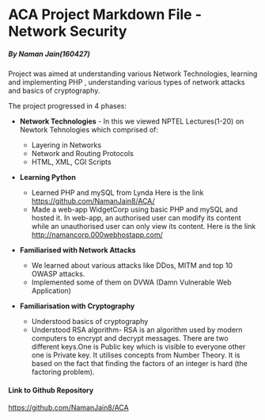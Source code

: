 # ACA Project Markdown File - Network Security
##### *By Naman Jain(160427)*
Project was aimed at understanding various Network Technologies, learning and implementing PHP , understanding various types of network attacks and basics of cryptography.

The project progressed in 4 phases:
* **Network Technologies** - In this we viewed NPTEL Lectures(1-20) on Newtork Tehnologies which comprised of:
  * Layering in Networks
  * Network and Routing Protocols
  * HTML, XML, CGI Scripts
* **Learning Python**
  * Learned PHP and mySQL from Lynda
   Here is the link 
   https://github.com/NamanJain8/ACA/
  * Made a web-app WidgetCorp using basic PHP and mySQL and hosted it. In web-app, an authorised user can modify its content while an unauthorised user can only view its content.
  Here is the link 
  http://namancorp.000webhostapp.com/
  
* **Familiarised with Network Attacks**
  * We learned about various attacks like DDos, MITM and top 10 OWASP attacks.
  * Implemented some of them on DVWA (Damn Vulnerable Web Application)

* **Familiarisation with Cryptography**
  * Understood basics of cryptography
  * Understood RSA algorithm- RSA is an algorithm used by modern computers to encrypt and decrypt messages. There are two different keys.One is Public key which is visible to everyone other one is Private key.  It utilises concepts from Number Theory. It is based on the fact that finding the factors of an integer is hard (the factoring problem).
  
  
#### Link to Github Repository
https://github.com/NamanJain8/ACA
